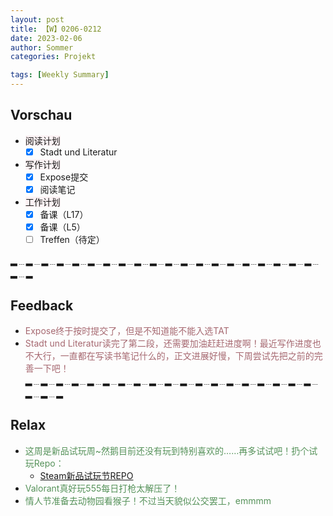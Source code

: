 ```yaml
---
layout: post
title: 【W】0206-0212
date: 2023-02-06
author: Sommer
categories: Projekt

tags: [Weekly Summary]
--- 
```



## Vorschau

- <font style="background:#fcf2f4">阅读计划</font>
  - [x] Stadt und Literatur     
- <font style="background:#fcf2f4">写作计划</font>
  - [x] Expose提交
  - [x] 阅读笔记
- <font style="background:#fcf2f4">工作计划</font>
  - [x] 备课（L17）
  - [x] 备课（L5）
  - [ ] Treffen（待定）
 
▂﹍▂﹍▂﹍▂﹍▂﹍▂﹍▂﹍▂﹍▂﹍▂﹍▂﹍▂﹍▂﹍▂﹍▂﹍▂﹍▂﹍▂﹍▂﹍▂﹍▂﹍▂

## Feedback

- <font style="color:#a66870">Expose终于按时提交了，但是不知道能不能入选TAT</font><br>
- <font style="color:#a66870">Stadt und Literatur读完了第二段，还需要加油赶赶进度啊！最近写作进度也不大行，一直都在写读书笔记什么的，正文进展好慢，下周尝试先把之前的完善一下吧！</font><br>
▂﹍▂﹍▂﹍▂﹍▂﹍▂﹍▂﹍▂﹍▂﹍▂﹍▂﹍▂﹍▂﹍▂﹍▂﹍▂﹍▂﹍▂﹍▂﹍▂﹍▂﹍▂

## Relax

- <font style="color:#56925A">这周是新品试玩周~然鹅目前还没有玩到特别喜欢的……再多试试吧！扔个试玩Repo：</font><br>
  - [Steam新品试玩节REPO](https://sommer0708.github.io/posts/S6/)
- <font style="color:#56925A">Valorant真好玩555每日打枪太解压了！</font><br>
- <font style="color:#56925A">情人节准备去动物园看猴子！不过当天貌似公交罢工，emmmm</font><br>
